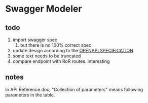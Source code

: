 # Swagger Modeler


## todo

1. import swagger spec
    1. but there is no 100% correct spec
1. update design according to the [OPENAPI SPECIFICATION](http://swagger.io/specification/)
1. some text needs to be truncated
1. compare endpoint with RoR routes. interesting


## notes

In API Reference doc, "Collection of parameters" means following parameters in the table.
